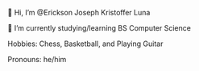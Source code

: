 👋 Hi, I’m @Erickson Joseph Kristoffer Luna

🌱 I’m currently studying/learning BS Computer Science

  Hobbies: Chess, Basketball, and Playing Guitar
  
  Pronouns: he/him

<!---
Erickson-Luna/Erickson-Luna is a ✨ special ✨ repository because its `README.md` (this file) appears on your GitHub profile.
You can click the Preview link to take a look at your changes.
--->
